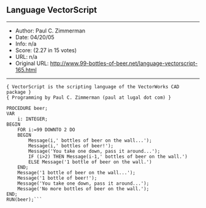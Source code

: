 
## Language VectorScript ##
---
- Author: Paul C. Zimmerman
- Date: 04/20/05
- Info: n/a
- Score:  (2.27 in 15 votes)
- URL: n/a
- Original URL: http://www.99-bottles-of-beer.net/language-vectorscript-165.html
---

```{ 99 Bottles of Beer in VectorScript }
{ VectorScript is the scripting language of the VectorWorks CAD package }
{ Programming by Paul C. Zimmerman (paul at lugal dot com) }

PROCEDURE beer;
VAR
	i: INTEGER;
BEGIN
	FOR i:=99 DOWNTO 2 DO
	BEGIN
		Message(i,' bottles of beer on the wall...');
		Message(i,' bottles of beer!');
		Message('You take one down, pass it around...');
		IF (i>2) THEN Message(i-1,' bottles of beer on the wall.')
		ELSE Message('1 bottle of beer on the wall.')
	END;
	Message('1 bottle of beer on the wall...');
	Message('1 bottle of beer!');
	Message('You take one down, pass it around...');
	Message('No more bottles of beer on the wall.');
END;
RUN(beer);```